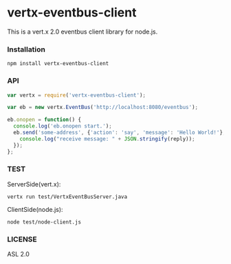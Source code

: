 # vertx-eventbus-client

This is a vert.x 2.0 eventbus client library for node.js.

### Installation

```
npm install vertx-eventbus-client
```

### API

```js
var vertx = require('vertx-eventbus-client');

var eb = new vertx.EventBus('http://localhost:8080/eventbus');

eb.onopen = function() {
  console.log('eb.onopen start.');
  eb.send('some-address', {'action': 'say', 'message': 'Hello World!'}, function(reply) {
    console.log("receive message: " + JSON.stringify(reply));
  });
};
```

### TEST

ServerSide(vert.x):
```
vertx run test/VertxEventBusServer.java
```

ClientSide(node.js):
```
node test/node-client.js
```

### LICENSE

ASL 2.0

